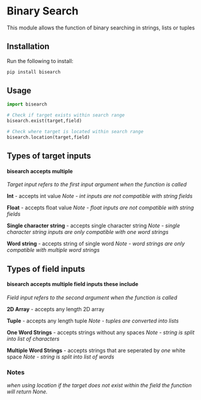 # Binary Search

This module allows the function of binary searching in strings, lists or tuples



## Installation

Run the following to install:
```python
pip install bisearch
```



## Usage
```python
import bisearch 

# Check if target exists within search range
bisearch.exist(target,field)

# Check where target is located within search range
bisearch.location(target,field)
```


## Types of target inputs 
#### bisearch accepts multiple 
*Target input refers to the first input argument when the function is called*


**Int** - accepts int value  *Note - int inputs are not compatible with string fields*


**Float** - accepts float value  *Note - float inputs are not compatible with string fields*


**Single character string** - accepts single character string  *Note - single character string inputs are only compatible with one word strings*


**Word string** - accepts string of single word  *Note - word strings are only compatible with multiple word strings*



## Types of field inputs
#### bisearch accepts multiple field inputs these include 
*Field input refers to the second argument when the function is called*


**2D Array** - accepts any length 2D array


**Tuple** - accepts any length tuple  *Note - tuples are converted into lists*


**One Word Strings** - accepts strings without any spaces  *Note - string is split into list of characters*


**Multiple Word Strings** - accepts strings that are seperated by *one* white space  *Note - string is split into list of words*





### Notes
*when using location if the target does not exist within the field the function will return None.*


